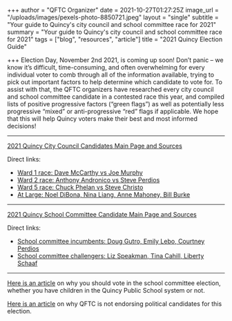 +++
author = "QFTC Organizer"
date = 2021-10-27T01:27:25Z
image_url = "/uploads/images/pexels-photo-8850721.jpeg"
layout = "single"
subtitle = "Your guide to Quincy's city council and school committee race for 2021"
summary = "Your guide to Quincy's city council and school committee race for 2021"
tags = ["blog", "resources", "article"]
title = "2021 Quincy Election Guide"

+++
Election Day, November 2nd 2021, is coming up soon! Don’t panic – we know it’s difficult, time-consuming, and often overwhelming for every individual voter to comb through all of the information available, trying to pick out important factors to help determine which candidate to vote for. To assist with that, the QFTC organizers have researched every city council and school committee candidate in a contested race this year, and compiled lists of positive progressive factors (“green flags”) as well as potentially less progressive “mixed” or anti-progressive “red” flags if applicable. We hope that this will help Quincy voters make their best and most informed decisions!

***

[2021 Quincy City Council Candidates Main Page and Sources](/posts/quincy-city-council-candidates)

Direct links:

* [Ward 1 race: Dave McCarthy vs Joe Murphy](https://qftc.org/posts/ward-1-race/ "https://qftc.org/posts/ward-1-race/")
* [Ward 2 race: Anthony Andronico vs Steve Perdios](https://qftc.org/posts/ward-2-race/ "https://qftc.org/posts/ward-2-race/")
* [Ward 5 race: Chuck Phelan vs Steve Christo ](https://qftc.org/posts/ward-5-race/ "https://qftc.org/posts/ward-5-race/")
* [At Large: Noel DiBona, Nina Liang, Anne Mahoney, Bill Burke](https://qftc.org/posts/at-large-race/ "https://qftc.org/posts/at-large-race/")

***

[2021 Quincy School Committee Candidate Main Page and Sources](https://qftc.org/posts/quincy-school-committee-candidates/ "https://qftc.org/posts/quincy-school-committee-candidates/")

Direct links:

* [School committee incumbents: Doug Gutro, Emily Lebo, Courtney Perdios](https://qftc.org/posts/school-committee-incumbents/ "https://qftc.org/posts/school-committee-incumbents/")
* [School committee challengers: Liz Speakman, Tina Cahill, Liberty Schaaf](https://qftc.org/posts/school-committee-challengers/ "https://qftc.org/posts/school-committee-challengers/")

***

[Here is an article](https://qftc.org/posts/why-should-you-care-about-school-committee-elections/ "https://qftc.org/posts/why-should-you-care-about-school-committee-elections/") on why you should vote in the school committee election, whether you have children in the Quincy Public School system or not.

[Here is an article](https://qftc.org/posts/qftc-statement-on-candidate-endorsement/ "https://qftc.org/posts/qftc-statement-on-candidate-endorsement/") on why QFTC is not endorsing political candidates for this election.